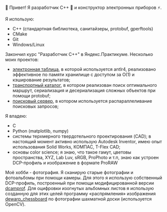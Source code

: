 👋 Привет! Я разработчик C++ 🔨 и конструктор электронных приборов ⚡.

Я использую:
* C++ (стандартная библиотека, санитайзеры, protobuf, gperftools)
* СMake
* Git
* Windows/Linux

Закончил курс "Разработчик C++" в Яндекс.Практикуме. Несколько моих проектов:
* [электронная таблица](https://github.com/d-ulitin/cpp-spreadsheet-pub), в которой используется antlr4, реализовано эффективное по памяти хранилище с доступом за O(1) и кэширование результатов;
* [транспортный каталог](https://github.com/d-ulitin/cpp-transport-catalogue-pub), в котором реализован поиск оптимального маршрут, сериализация и десериализация сложных объектов при помощи protobuf;
* [поисковый сервер](https://github.com/d-ulitin/cpp-search-server-pub), в котором используется распараллеливание поисковых запросов;

Я владею:
* C
* Python (matplotlib, numpy)
* системы терхмерного твердотельного проектирования (CAD); в настоящий момент активно использую Autodesk Inventor, имею опыт использования Solid Works, КОМПАС, T-Flex CAD;
* основы color science; я знаю, что такое гамут, цветовы пространства, XYZ, Lab Luv, sRGB, ProPhoto и т.п, знаю как устроен DCP-профиль и изображение в формате ProRAW

Моё хобби - фотография. Я сканирую старые фотографии и фотоальбомы при помощи камеры. Для этого я использую собственный DCP-профиль, построенный при помощи модифицированной версии [dcamprof](https://github.com/d-ulitin/dcamprof). Для оцифровки изогнутых альбомных листов я использую созданную для этих целей программу «распрямления» изображения [dewarp_chessboard](https://github.com/d-ulitin/dewarp_chessboard) по фотографии шахматной доски (используется OpenCV).
